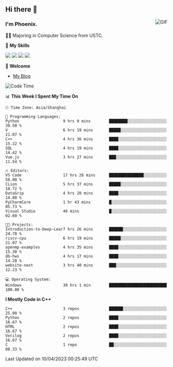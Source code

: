 ## Hi there 👋
<img align="right" alt="GIF" src="https://raw.githubusercontent.com/JoeyBling/JoeyBling/master/pic/pusheencode.gif" />

### I'm Phoenix.

👨‍🎓 Majoring in Computer Science from USTC.

🌟 **My Skills**

![](https://img.shields.io/badge/-Python-3e74a2?style=flat-square&logo=Python&logoColor=fff)
![](https://img.shields.io/badge/-C++-9f62a5?style=flat&logo=cplusplus&logoColor=white)
![](https://img.shields.io/badge/-Linux-185886?style=flat-square&logo=Linux&logoColor=fff)
![](https://img.shields.io/badge/-Rust-ff4136?style=flat-square&logo=Rust&logoColor=fff)

💬 **Welcome**

- [My Blog](https://ysy-phoenix.github.io/)

<!--START_SECTION:waka-->
![Code Time](http://img.shields.io/badge/Code%20Time-64%20hrs%2034%20mins-blue)

📊 **This Week I Spent My Time On** 

```text
🕑︎ Time Zone: Asia/Shanghai

💬 Programming Languages: 
Python                   9 hrs 9 mins        ████████░░░░░░░░░░░░░░░░░   30.50 % 
V                        6 hrs 19 mins       █████░░░░░░░░░░░░░░░░░░░░   21.07 % 
C++                      4 hrs 36 mins       ████░░░░░░░░░░░░░░░░░░░░░   15.32 % 
SQL                      4 hrs 19 mins       ████░░░░░░░░░░░░░░░░░░░░░   14.42 % 
Vue.js                   3 hrs 27 mins       ███░░░░░░░░░░░░░░░░░░░░░░   11.54 % 

🔥 Editors: 
VS Code                  17 hrs 26 mins      ███████████████░░░░░░░░░░   58.08 % 
CLion                    5 hrs 37 mins       █████░░░░░░░░░░░░░░░░░░░░   18.72 % 
DataGrip                 4 hrs 28 mins       ████░░░░░░░░░░░░░░░░░░░░░   14.88 % 
PyCharmCore              1 hr 43 mins        █░░░░░░░░░░░░░░░░░░░░░░░░   05.73 % 
Visual Studio            46 mins             █░░░░░░░░░░░░░░░░░░░░░░░░   02.60 % 

🐱‍💻 Projects: 
Introduction-to-Deep-Lear7 hrs 26 mins       ██████░░░░░░░░░░░░░░░░░░░   24.78 % 
riscv-cpu                6 hrs 19 mins       █████░░░░░░░░░░░░░░░░░░░░   21.07 % 
openmp-examples          4 hrs 35 mins       ████░░░░░░░░░░░░░░░░░░░░░   15.30 % 
db-hws                   4 hrs 17 mins       ████░░░░░░░░░░░░░░░░░░░░░   14.28 % 
website-next             3 hrs 40 mins       ███░░░░░░░░░░░░░░░░░░░░░░   12.23 % 

💻 Operating System: 
Windows                  30 hrs 1 min        █████████████████████████   100.00 % 
```

**I Mostly Code in C++** 

```text
C++                      3 repos             ██████░░░░░░░░░░░░░░░░░░░   25.00 % 
Python                   2 repos             ████░░░░░░░░░░░░░░░░░░░░░   16.67 % 
HTML                     2 repos             ████░░░░░░░░░░░░░░░░░░░░░   16.67 % 
Verilog                  2 repos             ████░░░░░░░░░░░░░░░░░░░░░   16.67 % 
C                        1 repo              ██░░░░░░░░░░░░░░░░░░░░░░░   08.33 % 
```




 Last Updated on 10/04/2023 00:25:49 UTC
<!--END_SECTION:waka-->

<!--
**ysy-phoenix/ysy-phoenix** is a ✨ _special_ ✨ repository because its `README.md` (this file) appears on your GitHub profile.

Here are some ideas to get you started:

- 🔭 I’m currently working on ...
- 🌱 I’m currently learning ...
- 👯 I’m looking to collaborate on ...
- 🤔 I’m looking for help with ...
- 💬 Ask me about ...
- 📫 How to reach me: ...
- 😄 Pronouns: ...
- ⚡ Fun fact: ...
-->
